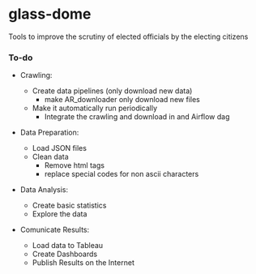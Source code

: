 # glass-dome
Tools to improve the scrutiny of elected officials by the electing citizens

### To-do

* Crawling:
    * Create data pipelines (only download new data)
        * make AR_downloader only download new files
    * Make it automatically run periodically
        * Integrate the crawling and download in and Airflow dag

* Data Preparation:
    * Load JSON files
    * Clean data
        * Remove html tags
        * replace special codes for non ascii characters

* Data Analysis:
    * Create basic statistics
    * Explore the data

* Comunicate Results:
    * Load data to Tableau
    * Create Dashboards
    * Publish Results on the Internet
